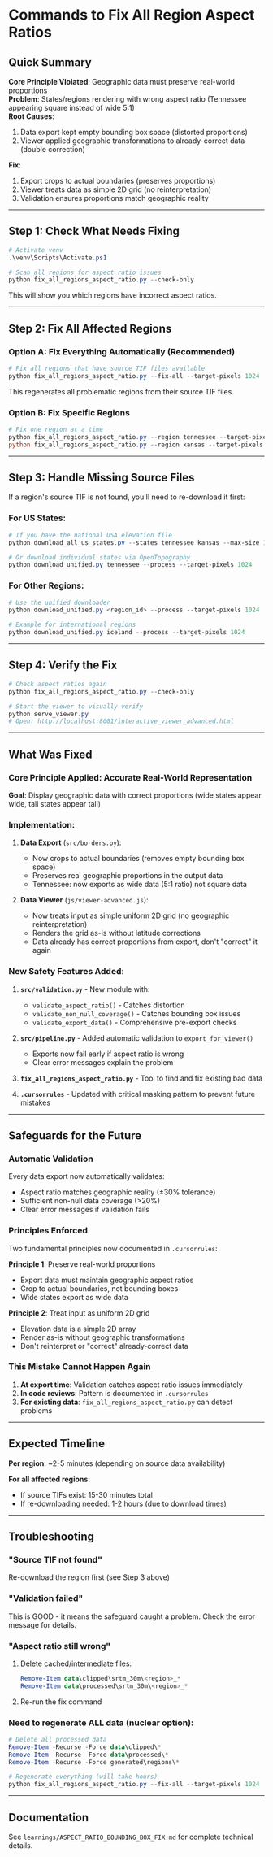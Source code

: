 # Commands to Fix All Region Aspect Ratios

## Quick Summary

**Core Principle Violated**: Geographic data must preserve real-world proportions  
**Problem**: States/regions rendering with wrong aspect ratio (Tennessee appearing square instead of wide 5:1)  
**Root Causes**: 
1. Data export kept empty bounding box space (distorted proportions)
2. Viewer applied geographic transformations to already-correct data (double correction)

**Fix**: 
1. Export crops to actual boundaries (preserves proportions)
2. Viewer treats data as simple 2D grid (no reinterpretation)
3. Validation ensures proportions match geographic reality  

---

## Step 1: Check What Needs Fixing

```powershell
# Activate venv
.\venv\Scripts\Activate.ps1

# Scan all regions for aspect ratio issues
python fix_all_regions_aspect_ratio.py --check-only
```

This will show you which regions have incorrect aspect ratios.

---

## Step 2: Fix All Affected Regions

### Option A: Fix Everything Automatically (Recommended)

```powershell
# Fix all regions that have source TIF files available
python fix_all_regions_aspect_ratio.py --fix-all --target-pixels 1024
```

This regenerates all problematic regions from their source TIF files.

### Option B: Fix Specific Regions

```powershell
# Fix one region at a time
python fix_all_regions_aspect_ratio.py --region tennessee --target-pixels 1024
python fix_all_regions_aspect_ratio.py --region kansas --target-pixels 1024
```

---

## Step 3: Handle Missing Source Files

If a region's source TIF is not found, you'll need to re-download it first:

### For US States:

```powershell
# If you have the national USA elevation file
python download_all_us_states.py --states tennessee kansas --max-size 1024

# Or download individual states via OpenTopography
python download_unified.py tennessee --process --target-pixels 1024
```

### For Other Regions:

```powershell
# Use the unified downloader
python download_unified.py <region_id> --process --target-pixels 1024

# Example for international regions
python download_unified.py iceland --process --target-pixels 1024
```

---

## Step 4: Verify the Fix

```powershell
# Check aspect ratios again
python fix_all_regions_aspect_ratio.py --check-only

# Start the viewer to visually verify
python serve_viewer.py
# Open: http://localhost:8001/interactive_viewer_advanced.html
```

---

## What Was Fixed

### Core Principle Applied: Accurate Real-World Representation

**Goal**: Display geographic data with correct proportions (wide states appear wide, tall states appear tall)

### Implementation:

1. **Data Export** (`src/borders.py`):
   - Now crops to actual boundaries (removes empty bounding box space)
   - Preserves real geographic proportions in the output data
   - Tennessee: now exports as wide data (5:1 ratio) not square data

2. **Data Viewer** (`js/viewer-advanced.js`):
   - Now treats input as simple uniform 2D grid (no geographic reinterpretation)
   - Renders the grid as-is without latitude corrections
   - Data already has correct proportions from export, don't "correct" it again

### New Safety Features Added:

1. **`src/validation.py`** - New module with:
   - `validate_aspect_ratio()` - Catches distortion
   - `validate_non_null_coverage()` - Catches bounding box issues
   - `validate_export_data()` - Comprehensive pre-export checks

2. **`src/pipeline.py`** - Added automatic validation to `export_for_viewer()`
   - Exports now fail early if aspect ratio is wrong
   - Clear error messages explain the problem

3. **`fix_all_regions_aspect_ratio.py`** - Tool to find and fix existing bad data

4. **`.cursorrules`** - Updated with critical masking pattern to prevent future mistakes

---

## Safeguards for the Future

### Automatic Validation

Every data export now automatically validates:
-  Aspect ratio matches geographic reality (±30% tolerance)
-  Sufficient non-null data coverage (>20%)
-  Clear error messages if validation fails

### Principles Enforced

Two fundamental principles now documented in `.cursorrules`:

**Principle 1**: Preserve real-world proportions
- Export data must maintain geographic aspect ratios
- Crop to actual boundaries, not bounding boxes
- Wide states export as wide data

**Principle 2**: Treat input as uniform 2D grid
- Elevation data is a simple 2D array
- Render as-is without geographic transformations
- Don't reinterpret or "correct" already-correct data

### This Mistake Cannot Happen Again

1. **At export time**: Validation catches aspect ratio issues immediately
2. **In code reviews**: Pattern is documented in `.cursorrules`
3. **For existing data**: `fix_all_regions_aspect_ratio.py` can detect problems

---

## Expected Timeline

**Per region**: ~2-5 minutes (depending on source data availability)

**For all affected regions**: 
- If source TIFs exist: 15-30 minutes total
- If re-downloading needed: 1-2 hours (due to download times)

---

## Troubleshooting

### "Source TIF not found"
Re-download the region first (see Step 3 above)

### "Validation failed"
This is GOOD - it means the safeguard caught a problem. Check the error message for details.

### "Aspect ratio still wrong"
1. Delete cached/intermediate files:
   ```powershell
   Remove-Item data\clipped\srtm_30m\<region>_*
   Remove-Item data\processed\srtm_30m\<region>_*
   ```
2. Re-run the fix command

### Need to regenerate ALL data (nuclear option):
```powershell
# Delete all processed data
Remove-Item -Recurse -Force data\clipped\*
Remove-Item -Recurse -Force data\processed\*
Remove-Item -Recurse -Force generated\regions\*

# Regenerate everything (will take hours)
python fix_all_regions_aspect_ratio.py --fix-all --target-pixels 1024
```

---

## Documentation

See `learnings/ASPECT_RATIO_BOUNDING_BOX_FIX.md` for complete technical details.

